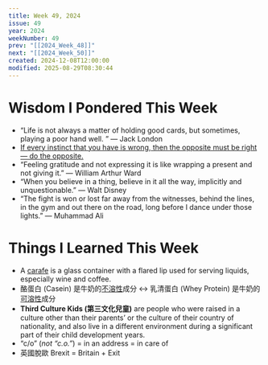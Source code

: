 ```yaml
---
title: Week 49, 2024
issue: 49
year: 2024
weekNumber: 49
prev: "[[2024_Week_48]]"
next: "[[2024_Week_50]]"
created: 2024-12-08T12:00:00
modified: 2025-08-29T08:30:44
---
```


# Wisdom I Pondered This Week

* “Life is not always a matter of holding good cards, but sometimes, playing a poor hand well. ” — Jack London
* [If every instinct that you have is wrong, then the opposite must be right — do the opposite.](https://www.youtube.com/watch?v=1Y_6fZGSOQI)
* “Feeling gratitude and not expressing it is like wrapping a present and not giving it.” — William Arthur Ward
* “When you believe in a thing, believe in it all the way, implicitly and unquestionable.” — Walt Disney
* “The fight is won or lost far away from the witnesses, behind the lines, in the gym and out there on the road, long before I dance under those lights.” — Muhammad Ali

# Things I Learned This Week

* A [carafe](https://www.google.com/search?q=carafe) is a glass container with a flared lip used for serving liquids, especially wine and coffee.
* 酪蛋白 (Casein) 是牛奶的<u>不溶性</u>成分 ↔ 乳清蛋白 (Whey Protein) 是牛奶的<u>可溶性</u>成分
* **Third Culture Kids (第三文化兒童)** are people who were raised in a culture other than their parents’ or the culture of their country of nationality, and also live in a different environment during a significant part of their child development years.
* “c/o” (_not “c.o.”_) = in an address = in care of
* 英國脫歐 Brexit = Britain + Exit
